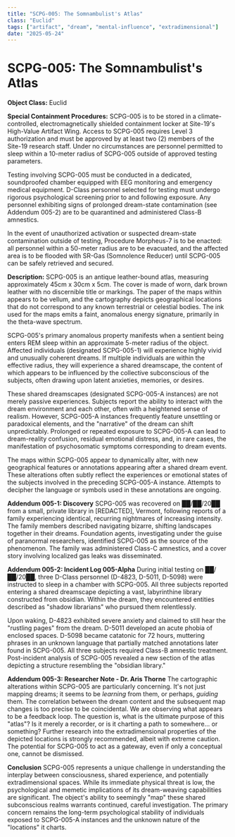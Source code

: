 ```yaml
---
title: "SCPG-005: The Somnambulist's Atlas"
class: "Euclid"
tags: ["artifact", "dream", "mental-influence", "extradimensional"]
date: "2025-05-24"
---
```


# SCPG-005: The Somnambulist's Atlas

**Object Class:** Euclid

**Special Containment Procedures:** SCPG-005 is to be stored in a climate-controlled, electromagnetically shielded containment locker at Site-19's High-Value Artifact Wing. Access to SCPG-005 requires Level 3 authorization and must be approved by at least two (2) members of the Site-19 research staff. Under no circumstances are personnel permitted to sleep within a 10-meter radius of SCPG-005 outside of approved testing parameters.

Testing involving SCPG-005 must be conducted in a dedicated, soundproofed chamber equipped with EEG monitoring and emergency medical equipment. D-Class personnel selected for testing must undergo rigorous psychological screening prior to and following exposure. Any personnel exhibiting signs of prolonged dream-state contamination (see Addendum 005-2) are to be quarantined and administered Class-B amnestics.

In the event of unauthorized activation or suspected dream-state contamination outside of testing, Procedure Morpheus-7 is to be enacted: all personnel within a 50-meter radius are to be evacuated, and the affected area is to be flooded with SR-Gas (Somnolence Reducer) until SCPG-005 can be safely retrieved and secured.

**Description:** SCPG-005 is an antique leather-bound atlas, measuring approximately 45cm x 30cm x 5cm. The cover is made of worn, dark brown leather with no discernible title or markings. The paper of the maps within appears to be vellum, and the cartography depicts geographical locations that do not correspond to any known terrestrial or celestial bodies. The ink used for the maps emits a faint, anomalous energy signature, primarily in the theta-wave spectrum.

SCPG-005's primary anomalous property manifests when a sentient being enters REM sleep within an approximate 5-meter radius of the object. Affected individuals (designated SCPG-005-1) will experience highly vivid and unusually coherent dreams. If multiple individuals are within the effective radius, they will experience a shared dreamscape, the content of which appears to be influenced by the collective subconscious of the subjects, often drawing upon latent anxieties, memories, or desires.

These shared dreamscapes (designated SCPG-005-A instances) are not merely passive experiences. Subjects report the ability to interact with the dream environment and each other, often with a heightened sense of realism. However, SCPG-005-A instances frequently feature unsettling or paradoxical elements, and the "narrative" of the dream can shift unpredictably. Prolonged or repeated exposure to SCPG-005-A can lead to dream-reality confusion, residual emotional distress, and, in rare cases, the manifestation of psychosomatic symptoms corresponding to dream events.

The maps within SCPG-005 appear to dynamically alter, with new geographical features or annotations appearing after a shared dream event. These alterations often subtly reflect the experiences or emotional states of the subjects involved in the preceding SCPG-005-A instance. Attempts to decipher the language or symbols used in these annotations are ongoing.

**Addendum 005-1: Discovery**
SCPG-005 was recovered on ██/██/20██ from a small, private library in [REDACTED], Vermont, following reports of a family experiencing identical, recurring nightmares of increasing intensity. The family members described navigating bizarre, shifting landscapes together in their dreams. Foundation agents, investigating under the guise of paranormal researchers, identified SCPG-005 as the source of the phenomenon. The family was administered Class-C amnestics, and a cover story involving localized gas leaks was disseminated.

**Addendum 005-2: Incident Log 005-Alpha**
During initial testing on ██/██/20██, three D-Class personnel (D-4823, D-5011, D-5098) were instructed to sleep in a chamber with SCPG-005. All three subjects reported entering a shared dreamscape depicting a vast, labyrinthine library constructed from obsidian. Within the dream, they encountered entities described as "shadow librarians" who pursued them relentlessly.

Upon waking, D-4823 exhibited severe anxiety and claimed to still hear the "rustling pages" from the dream. D-5011 developed an acute phobia of enclosed spaces. D-5098 became catatonic for 72 hours, muttering phrases in an unknown language that partially matched annotations later found in SCPG-005. All three subjects required Class-B amnestic treatment. Post-incident analysis of SCPG-005 revealed a new section of the atlas depicting a structure resembling the "obsidian library."

**Addendum 005-3: Researcher Note - Dr. Aris Thorne**
The cartographic alterations within SCPG-005 are particularly concerning. It's not just mapping dreams; it seems to be _learning_ from them, or perhaps, _guiding_ them. The correlation between the dream content and the subsequent map changes is too precise to be coincidental. We are observing what appears to be a feedback loop. The question is, what is the ultimate purpose of this "atlas"? Is it merely a recorder, or is it charting a path to somewhere... or something? Further research into the extradimensional properties of the depicted locations is strongly recommended, albeit with extreme caution. The potential for SCPG-005 to act as a gateway, even if only a conceptual one, cannot be dismissed.

**Conclusion**
SCPG-005 represents a unique challenge in understanding the interplay between consciousness, shared experience, and potentially extradimensional spaces. While its immediate physical threat is low, the psychological and memetic implications of its dream-weaving capabilities are significant. The object's ability to seemingly "map" these shared subconscious realms warrants continued, careful investigation. The primary concern remains the long-term psychological stability of individuals exposed to SCPG-005-A instances and the unknown nature of the "locations" it charts.
